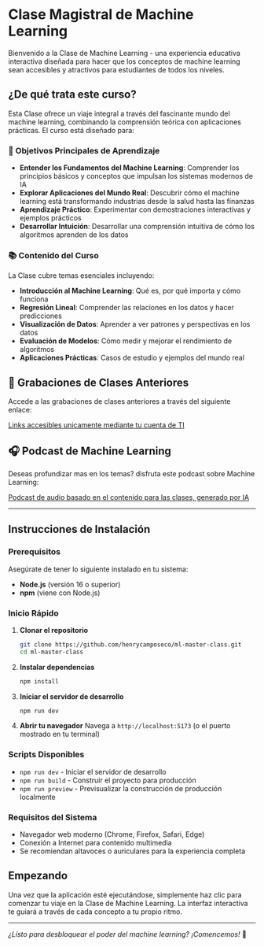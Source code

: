 # Clase Magistral de Machine Learning

Bienvenido a la Clase de Machine Learning - una experiencia educativa interactiva diseñada para hacer que los
conceptos de machine learning sean accesibles y atractivos para estudiantes de todos los niveles.

## ¿De qué trata este curso?

Esta Clase ofrece un viaje integral a través del fascinante mundo del machine learning, combinando la
comprensión teórica con aplicaciones prácticas. El curso está diseñado para:

### 🎯 Objetivos Principales de Aprendizaje

- **Entender los Fundamentos del Machine Learning**: Comprender los principios básicos y conceptos que impulsan los
  sistemas modernos de IA
- **Explorar Aplicaciones del Mundo Real**: Descubrir cómo el machine learning está transformando industrias desde la
  salud hasta las finanzas
- **Aprendizaje Práctico**: Experimentar con demostraciones interactivas y ejemplos prácticos
- **Desarrollar Intuición**: Desarrollar una comprensión intuitiva de cómo los algoritmos aprenden de los datos

### 📚 Contenido del Curso

La Clase cubre temas esenciales incluyendo:

- **Introducción al Machine Learning**: Qué es, por qué importa y cómo funciona
- **Regresión Lineal**: Comprender las relaciones en los datos y hacer predicciones
- **Visualización de Datos**: Aprender a ver patrones y perspectivas en los datos
- **Evaluación de Modelos**: Cómo medir y mejorar el rendimiento de algoritmos
- **Aplicaciones Prácticas**: Casos de estudio y ejemplos del mundo real

## 🎥 Grabaciones de Clases Anteriores

Accede a las grabaciones de clases anteriores a través del siguiente enlace:

[Links accesibles unicamente mediante tu cuenta de TI](https://docs.google.com/spreadsheets/d/e/2PACX-1vSorC1EWVreeUNTUyJ-DSoKKbBuoAAg1HD9CihhkvF2ww9WVQ_8ef5wqBD5COyPa_tkikPYyGOmMLmA/pubhtml?gid=0&single=true)

## 🎧 Podcast de Machine Learning

Deseas profundizar mas en los temas? disfruta este podcast sobre Machine Learning:

[Podcast de audio basado en el contenido para las clases, generado por IA](https://open.spotify.com/show/2hjYmX5DKEEVhCcELlKrz8)

---



## Instrucciones de Instalación

### Prerequisitos

Asegúrate de tener lo siguiente instalado en tu sistema:

- **Node.js** (versión 16 o superior)
- **npm** (viene con Node.js)

### Inicio Rápido

1. **Clonar el repositorio**
   ```bash
   git clone https://github.com/henrycamposeco/ml-master-class.git
   cd ml-master-class
   ```

2. **Instalar dependencias**
   ```bash
   npm install
   ```

3. **Iniciar el servidor de desarrollo**
   ```bash
   npm run dev
   ```

4. **Abrir tu navegador**
   Navega a `http://localhost:5173` (o el puerto mostrado en tu terminal)

### Scripts Disponibles

- `npm run dev` - Iniciar el servidor de desarrollo
- `npm run build` - Construir el proyecto para producción
- `npm run preview` - Previsualizar la construcción de producción localmente

### Requisitos del Sistema

- Navegador web moderno (Chrome, Firefox, Safari, Edge)
- Conexión a Internet para contenido multimedia
- Se recomiendan altavoces o auriculares para la experiencia completa

## Empezando

Una vez que la aplicación esté ejecutándose, simplemente haz clic para comenzar tu viaje en la Clase de
Machine Learning. La interfaz interactiva te guiará a través de cada concepto a tu propio ritmo.

---

*¿Listo para desbloquear el poder del machine learning? ¡Comencemos!* 🚀